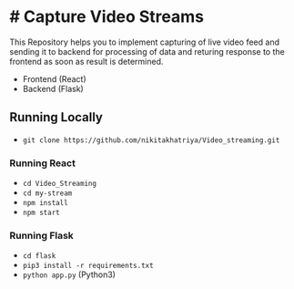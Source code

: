# # Capture Video Streams
This Repository helps you to implement capturing of live video feed and sending it to backend for processing of data and returing response to the frontend as soon as result is determined.

- Frontend (React)
- Backend (Flask)

## Running Locally
- `git clone https://github.com/nikitakhatriya/Video_streaming.git`

### Running React

- `cd Video_Streaming`
- `cd my-stream`
- `npm install`
- `npm start` 

### Running Flask

- `cd flask`
- `pip3 install -r requirements.txt`
- `python app.py` (Python3)
